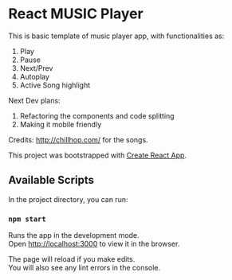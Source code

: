 # React MUSIC Player

This is basic template of music player app, with functionalities as:
1. Play
2. Pause
3. Next/Prev
4. Autoplay
5. Active Song highlight

Next Dev plans:
1. Refactoring the components and code splitting
2. Making it mobile friendly



Credits:  http://chillhop.com/ for the songs.

This project was bootstrapped with [Create React App](https://github.com/facebook/create-react-app).

## Available Scripts

In the project directory, you can run:

### `npm start`

Runs the app in the development mode.\
Open [http://localhost:3000](http://localhost:3000) to view it in the browser.

The page will reload if you make edits.\
You will also see any lint errors in the console.


